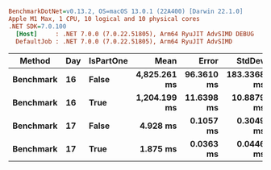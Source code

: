 ``` ini

BenchmarkDotNet=v0.13.2, OS=macOS 13.0.1 (22A400) [Darwin 22.1.0]
Apple M1 Max, 1 CPU, 10 logical and 10 physical cores
.NET SDK=7.0.100
  [Host]     : .NET 7.0.0 (7.0.22.51805), Arm64 RyuJIT AdvSIMD DEBUG
  DefaultJob : .NET 7.0.0 (7.0.22.51805), Arm64 RyuJIT AdvSIMD


```
|    Method | Day | IsPartOne |         Mean |      Error |      StdDev |
|---------- |---- |---------- |-------------:|-----------:|------------:|
| **Benchmark** |  **16** |     **False** | **4,825.261 ms** | **96.3610 ms** | **183.3368 ms** |
| **Benchmark** |  **16** |      **True** | **1,204.199 ms** | **11.6398 ms** |  **10.8879 ms** |
| **Benchmark** |  **17** |     **False** |     **4.928 ms** |  **0.1057 ms** |   **0.3049 ms** |
| **Benchmark** |  **17** |      **True** |     **1.875 ms** |  **0.0363 ms** |   **0.0446 ms** |

